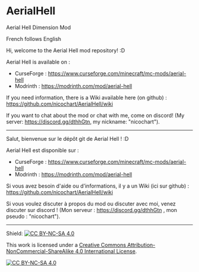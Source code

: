 # AerialHell
 Aerial Hell Dimension Mod

French follows English

Hi, welcome to the Aerial Hell mod repository! :D

Aerial Hell is available on :
- CurseForge : https://www.curseforge.com/minecraft/mc-mods/aerial-hell
- Modrinth : https://modrinth.com/mod/aerial-hell

If you need information, there is a Wiki available here (on github) : https://github.com/nicochart/AerialHell/wiki

If you want to chat about the mod or chat with me, come on discord! (My server: https://discord.gg/dthhGtn, my nickname: "nicochart").

-----

Salut, bienvenue sur le dépôt git de Aerial Hell ! :D

Aerial Hell est disponible sur :
- CurseForge : https://www.curseforge.com/minecraft/mc-mods/aerial-hell
- Modrinth : https://modrinth.com/mod/aerial-hell

Si vous avez besoin d'aide ou d'informations, il y a un Wiki (ici sur github) : https://github.com/nicochart/AerialHell/wiki

Si vous voulez discuter à propos du mod ou discuter avec moi, venez discuter sur discord ! (Mon serveur : https://discord.gg/dthhGtn , mon pseudo : "nicochart").

-----

Shield: [![CC BY-NC-SA 4.0][cc-by-nc-sa-shield]][cc-by-nc-sa]

This work is licensed under a
[Creative Commons Attribution-NonCommercial-ShareAlike 4.0 International License][cc-by-nc-sa].

[![CC BY-NC-SA 4.0][cc-by-nc-sa-image]][cc-by-nc-sa]

[cc-by-nc-sa]: http://creativecommons.org/licenses/by-nc-sa/4.0/
[cc-by-nc-sa-image]: https://licensebuttons.net/l/by-nc-sa/4.0/88x31.png
[cc-by-nc-sa-shield]: https://img.shields.io/badge/License-CC%20BY--NC--SA%204.0-lightgrey.svg